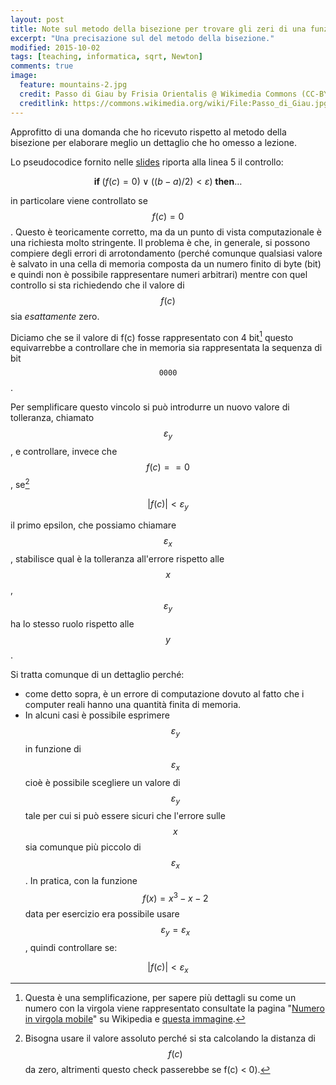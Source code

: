 ```yaml
---
layout: post
title: Note sul metodo della bisezione per trovare gli zeri di una funzione continua.
excerpt: "Una precisazione sul del metodo della bisezione."
modified: 2015-10-02
tags: [teaching, informatica, sqrt, Newton]
comments: true
image:
  feature: mountains-2.jpg
  credit: Passo di Giau by Frisia Orientalis @ Wikimedia Commons (CC-BY-SA 3.0)
  creditlink: https://commons.wikimedia.org/wiki/File:Passo_di_Giau.jpg
---
```


Approfitto di una domanda che ho ricevuto rispetto al metodo della bisezione per
elaborare meglio un dettaglio che ho omesso a lezione.


Lo pseudocodice fornito nelle <a id="Slide da scaricare in formato PDF" href="{{ site.baseurl }}/teaching/slides/InfMat_02.pdf">slides</a>
riporta alla linea 5 il controllo:

$$\mathit{\mathbf{if}} \; ( f(c) = 0) \lor ((b - a)/2) < \varepsilon ) \; \mathit{\mathbf{then}} \dots$$

in particolare viene controllato se $$f(c) = 0$$. Questo è teoricamente
corretto, ma da un punto di vista computazionale è una richiesta molto stringente.
Il problema è che, in generale, si possono compiere degli errori di
arrotondamento (perché comunque qualsiasi valore è salvato in una cella di memoria
composta da un numero finito di byte (bit) e quindi non è possibile rappresentare
numeri arbitrari) mentre con quel controllo si sta richiedendo che il valore di
$$f(c)$$ sia *esattamente* zero.

Diciamo che se il valore di f(c) fosse rappresentato con 4 bit[^1] questo equivarrebbe
a controllare che in memoria sia rappresentata la sequenza di bit $$\texttt{0000}$$.

Per semplificare questo vincolo si può introdurre un nuovo valore di tolleranza,
chiamato $$\varepsilon_y$$, e controllare, invece che $$f(c) == 0$$, se[^2]

$$|f(c)| < \varepsilon_y$$

il primo epsilon, che possiamo chiamare $$\varepsilon_x$$, stabilisce qual è la
tolleranza all'errore rispetto alle $$x$$, $$\varepsilon_y$$  ha lo stesso ruolo
rispetto alle $$y$$.

Si tratta comunque di un dettaglio perché:

* come detto sopra, è un errore di computazione dovuto al fatto che i computer
   reali hanno una quantità finita di memoria.
* In alcuni casi è possibile esprimere $$\varepsilon_y$$ in funzione di $$\varepsilon_x$$
cioè è possibile scegliere un valore di $$\varepsilon_y$$ tale per cui si può
essere sicuri che l'errore sulle $$x$$ sia comunque più piccolo di $$\varepsilon_x$$.
In pratica, con la funzione $$f(x) = x^3 - x -2$$ data per esercizio era possibile
usare $$\varepsilon_y = \varepsilon_x$$, quindi controllare se:

$$|f(c)| < \varepsilon_x$$


[^1]: Questa è una semplificazione, per sapere più dettagli su come un numero con la virgola viene rappresentato consultate la pagina "<a href="https://it.wikipedia.org/wiki/Numero_in_virgola_mobile">Numero in virgola mobile</a>" su Wikipedia e <a href="https://upload.wikimedia.org/wikipedia/commons/thumb/2/21/IEEE_754r_Half_Floating_Point_Format.svg/1024px-IEEE_754r_Half_Floating_Point_Format.svg.png">questa immagine</a>.

[^2]: Bisogna usare il valore assoluto perché si sta calcolando la distanza di $$f(c)$$ da zero, altrimenti questo check passerebbe se f(c) < 0).